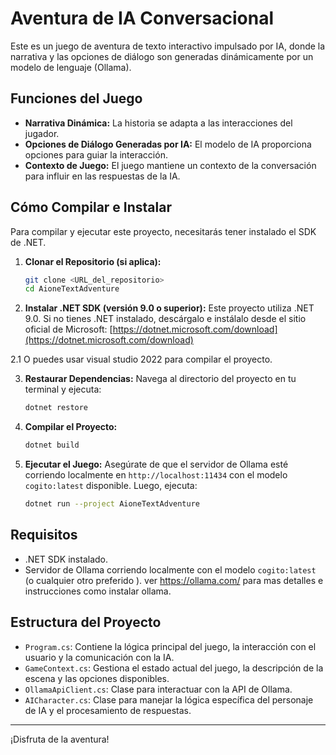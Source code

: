 # Aventura de IA Conversacional

Este es un juego de aventura de texto interactivo impulsado por IA, donde la narrativa y las opciones de diálogo son generadas dinámicamente por un modelo de lenguaje (Ollama).

## Funciones del Juego

- **Narrativa Dinámica:** La historia se adapta a las interacciones del jugador.
- **Opciones de Diálogo Generadas por IA:** El modelo de IA proporciona opciones para guiar la interacción.
- **Contexto de Juego:** El juego mantiene un contexto de la conversación para influir en las respuestas de la IA.

## Cómo Compilar e Instalar

Para compilar y ejecutar este proyecto, necesitarás tener instalado el SDK de .NET.

1. **Clonar el Repositorio (si aplica):**
   ```bash
   git clone <URL_del_repositorio>
   cd AioneTextAdventure
   ```

2. **Instalar .NET SDK (versión 9.0 o superior):**
   Este proyecto utiliza .NET 9.0. Si no tienes .NET instalado, descárgalo e instálalo desde el sitio oficial de Microsoft: [https://dotnet.microsoft.com/download](https://dotnet.microsoft.com/download)
   
2.1   O puedes usar visual studio 2022 para compilar el proyecto.

3. **Restaurar Dependencias:**
   Navega al directorio del proyecto en tu terminal y ejecuta:
   ```bash
   dotnet restore
   ```

4. **Compilar el Proyecto:**
   ```bash
   dotnet build
   ```

5. **Ejecutar el Juego:**
   Asegúrate de que el servidor de Ollama esté corriendo localmente en `http://localhost:11434` con el modelo `cogito:latest` disponible. Luego, ejecuta:
   ```bash
   dotnet run --project AioneTextAdventure
   ```

## Requisitos

- .NET SDK instalado.
- Servidor de Ollama corriendo localmente con el modelo `cogito:latest` (o cualquier otro preferido ).
ver https://ollama.com/ para mas detalles e instrucciones como instalar ollama.

## Estructura del Proyecto

- `Program.cs`: Contiene la lógica principal del juego, la interacción con el usuario y la comunicación con la IA.
- `GameContext.cs`: Gestiona el estado actual del juego, la descripción de la escena y las opciones disponibles.
- `OllamaApiClient.cs`: Clase para interactuar con la API de Ollama.
- `AICharacter.cs`: Clase para manejar la lógica específica del personaje de IA y el procesamiento de respuestas.

---

¡Disfruta de la aventura!